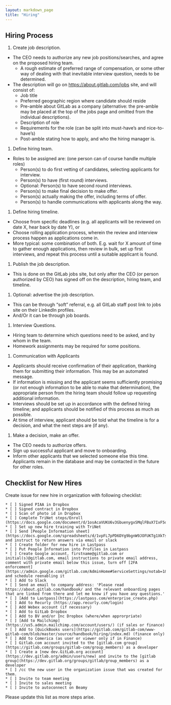 ```yaml
---
layout: markdown_page
title: "Hiring"
---
```

## Hiring Process

1. Create job description.
  * The CEO needs to authorize any new job positions/searches, and agree on the proposed hiring team.
      * A rough estimate of preferred range of compensation, or some other way of dealing with that inevitable interview question, needs to be determined.
  * The description will go on https://about.gitlab.com/jobs site, and will consist of:
      * Job title
      * Preferred geographic region where candidate should reside
      * Pre-amble about GitLab as a company (alternative: the pre-amble may be placed at the top of the jobs page and omitted from the individual descriptions).
      * Description of role
      * Requirements for the role (can be split into must-have’s and nice-to-have’s)
      * Post-amble stating how to apply, and who the hiring manager is.
1. Define hiring team.
  * Roles to be assigned are: (one person can of course handle multiple roles)
      * Person(s) to do first vetting of candidates, selecting applicants  for interview.
      * Person(s) to have (first round) interviews.
      * Optional: Person(s) to have second round interviews.
      * Person(s) to make final decision to make offer.
      * Person(s) actually making the offer, including terms of offer.
      * Person(s) to handle communications with applicants along the way.
1. Define hiring timeline.
  * Choose from specific deadlines (e.g. all applicants will be reviewed on date X, hear back by date Y), or
  * Choose rolling application process, wherein the review and interview process  happen as applications come in.
  * More typical: some combination of both. E.g. wait for X amount of time to gather enough applications, then review in bulk, set up first interviews, and repeat this process until a suitable applicant is found.
1. Publish the job description.
  * This is done on the GitLab jobs site, but only after the CEO (or person authorized by CEO) has signed off on the description, hiring team, and timeline.
1. Optional: advertise the job description.
  * This can be through “soft” referral, e.g. all GitLab staff post link to jobs site on their LinkedIn profiles.
  * And/Or it can be through job boards.
1. Interview Questions.
  * Hiring team to determine which questions need to be asked, and by whom in the team.
  * Homework assignments may be required for some positions.
1. Communication with Applicants
  * Applicants should receive confirmation of their application, thanking them for submitting their information. This may be an automated message.
  * If information is missing and the applicant seems sufficiently promising (or not enough information to be able to make that determination), the appropriate person from the hiring team should follow up requesting additional information.
  * Interviews should be set up in accordance with the defined hiring timeline; and applicants should be notified of this process as much as possible.
  * At time of interview, applicant should be told what the timeline is for a decision, and what the next steps are (if any).
1. Make a decision, make an offer.
  * The CEO needs to authorize offers.
  * Sign up successful applicant and move to onboarding.
  * Inform other applicants that we selected someone else this time. Applicants remain in the database and may be contacted in the future for other roles.


## Checklist for New Hires

Create issue for new hire in organization with following checklist:

```
* [ ] Signed PIAA in Dropbox
* [ ] Signed contract in Dropbox
* [ ] Scan of photo id in Dropbox
* [ ] Complete TriNet steps/Enroll (https://docs.google.com/document/d/1osAcaVUKU6v3GbuenygxSMqlFBuX7IxF5dI4AaxdeQc/edit#heading=h.8vrvk3l6lfzl)
* [ ] Set up new hire training with TriNet
* [ ] Send [People Information sheet](https://docs.google.com/spreadsheets/d/1vpFL7pPD6DYg9bgnW9JOFUKTg1XkTs10yOOyB7KqWxM/edit#gid=0) and instruct to return answers via email or slack
* [ ] Create folder for new hire in Lastpass
* [ ] Put People Information into Profiles in Lastpass
* [ ] Create Google account, firstname@gitlab.com or initial(s)@gitlab.com, email instructions to private email address, comment with private email below this issue, turn off [2FA enforcement](https://admin.google.com/gitlab.com/AdminHome#ServiceSettings/notab=1&service=securitysetting&subtab=org) and schedule reenabling it
* [ ] Add to Slack
* [ ] Send an email to company address: 'Please read https://about.gitlab.com/handbook/ and the relevant onboarding pages that are linked from there and let me know if you have any questions.'
* [ ] [Add to Lastpass](https://lastpass.com/enterprise_create.php)
* [ ] Add to Recurly (https://app.recurly.com/login)
* [ ] Add Webex account (if necessary)
* [ ] Add to GitLab Dropbox
* [ ] Add to BV and/or Inc Dropbox (where/when approrpriate)
* [ ] [Add to Mailchimp](https://us5.admin.mailchimp.com/account/users/) (if sales or finance)
* [ ] Add to [QuickBooks users](https://gitlab.com/gitlab-com/www-gitlab-com/blob/master/source/handbook/hiring/index.md) (finance only)
* [ ] Add to Comerica (as user or viewer only if in Finance)
* [ ] Gitlab.com account invited to the [gitlab.com group](https://gitlab.com/groups/gitlab-com/group_members) as a developer
* [ ] Create a [new dev.GitLab.org account](https://dev.gitlab.org/admin/users/new) and invite to the [gitlab group](https://dev.gitlab.org/groups/gitlab/group_members) as a developer
* [ ] /cc the new user in the organization issue that was created for them.
* [ ] Invite to team meeting
* [ ] Invite to sales meeting
* [ ] Invite to autoconnect on Beamy
```

Please update this list as more steps arise.